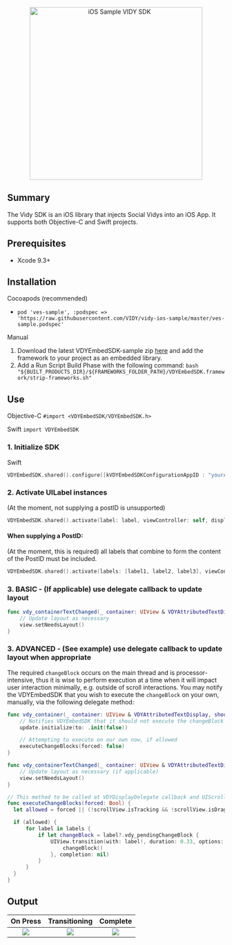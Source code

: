 <div align="center">
<img
  src="https://i.imgur.com/PN0fl7t.png"
  title="iOS Sample VIDY SDK"
  width="400px">
</div>


## Summary

The Vidy SDK is an iOS library that injects Social Vidys into an iOS App. It supports both Objective-C and Swift projects.

## Prerequisites
* Xcode 9.3+

## Installation

Cocoapods (recommended)
* ```pod 'ves-sample', :podspec => 'https://raw.githubusercontent.com/VIDY/vidy-ios-sample/master/ves-sample.podspec'```

Manual
1. Download the latest VDYEmbedSDK-sample zip <a href="https://github.com/VIDY/vidy-ios-sample" target="_blank">here</a> and add the framework to your project as an embedded library.
2. Add a Run Script Build Phase with the following command:
```bash "${BUILT_PRODUCTS_DIR}/${FRAMEWORKS_FOLDER_PATH}/VDYEmbedSDK.framework/strip-frameworks.sh"```

## Use

Objective-C
```#import <VDYEmbedSDK/VDYEmbedSDK.h>```

Swift
```import VDYEmbedSDK```

### 1. Initialize SDK

Swift
```swift
VDYEmbedSDK.shared().configure([kVDYEmbedSDKConfigurationAppID : "yourAppID"])
```

### 2. Activate UILabel instances

(At the moment, not supplying a postID is unsupported)
```swift
VDYEmbedSDK.shared().activate(label: label, viewController: self, displayDelegate: self)
```
#### When supplying a PostID:
(At the moment, this is required) all labels that combine to form the content of the PostID must be included.

```swift
VDYEmbedSDK.shared().activate(labels: [label1, label2, label3], viewController: self, postID: "yourPostID", displayDelegate: self)
```

### 3. BASIC - (If applicable) use delegate callback to update layout

```swift
func vdy_containerTextChanged(_ container: UIView & VDYAttributedTextDisplay) {
    // Update layout as necessary
    view.setNeedsLayout()
}
```

### 3. ADVANCED - (See example) use delegate callback to update layout when appropriate

The required `changeBlock` occurs on the main thread and is processor-intensive, thus it is wise to perform execution at a time when it will impact user interaction minimally, e.g. outside of scroll interactions. You may notify the VDYEmbedSDK that you wish to execute the `changeBlock` on your own, manually, via the following delegate method:
```swift
func vdy_container(_ container: UIView & VDYAttributedTextDisplay, shouldUpdate update: UnsafeMutablePointer<ObjCBool>!, withPendingChange changeBlock: (() -> Void)!) {
    // Notifies VDYEmbedSDK that it should not execute the changeBlock
    update.initialize(to: .init(false))

    // Attempting to execute on our own now, if allowed
    executeChangeBlocks(forced: false)
}
```

```swift
func vdy_containerTextChanged(_ container: UIView & VDYAttributedTextDisplay) {
    // Update layout as necessary (if applicable)
    view.setNeedsLayout()
}
```    
```swift
// This method to be called at VDYDisplayDelegate callback and UIScrollViewDelegate callbacks, when it will minimally impact the UI
func executeChangeBlocks(forced: Bool) {
  let allowed = forced || (!scrollView.isTracking && !scrollView.isDragging && !scrollView.isDecelerating)

  if (allowed) {
      for label in labels {
          if let changeBlock = label?.vdy_pendingChangeBlock {
              UIView.transition(with: label!, duration: 0.33, options: [.transitionCrossDissolve, .allowUserInteraction], animations: {
                  changeBlock()
              }, completion: nil)
          }
      }
  }
}
```

## Output

| On Press | Transitioning | Complete |
:-------------------------:|:-------------------------:|:-------------------------:
![](https://i.imgur.com/gIIczGm.png)|![](https://i.imgur.com/nmXlVGc.png)|![](https://i.imgur.com/kyEZ7dZ.png)
